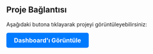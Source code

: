 ## Proje Bağlantısı

Aşağıdaki butona tıklayarak projeyi görüntüleyebilirsiniz:

<a href="https://dashboard-figma-sandy.vercel.app/" target="_blank" style="display: inline-block; padding: 10px 20px; font-size: 16px; font-weight: bold; color: #ffffff; background-color: #007bff; text-align: center; text-decoration: none; border-radius: 5px;">Dashboard'ı Görüntüle</a>
